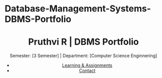 # Database-Management-Systems-DBMS-Portfolio
<header>
  <h1>Pruthvi R | DBMS Portfolio</h1>
  <p>Semester: [3 Semester] | Department: [Computer Science Enginnering]</p>
  <nav>
    <ul class="nav-links">
      <li><a href="3 sem enginnering">Learning & Assignments</a></li>
      <li><a href="01fe23bcs228@kletech.ac.in">Contact</a></li>
    </ul>
  </nav>
</header>
